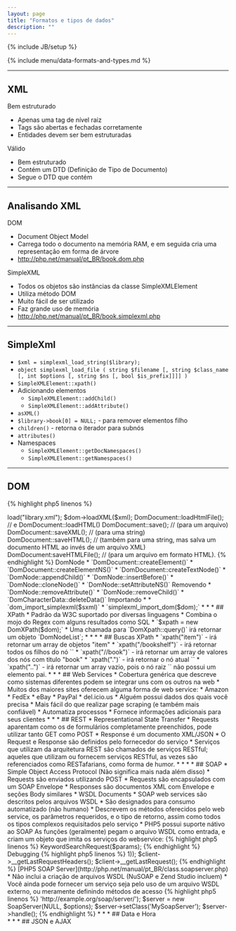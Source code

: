 ```yaml
---
layout: page
title: "Formatos e tipos de dados"
description: ""
---
```

{% include JB/setup %}

{% include menu/data-formats-and-types.md %}


* * *

## XML

Bem estruturado

* Apenas uma tag de nível raiz
* Tags são abertas e fechadas corretamente
* Entidades devem ser bem estruturadas

Válido

* Bem estruturado
* Contém um DTD (Definição de Tipo de Documento)
* Segue o DTD que contém


* * *

## Analisando XML


DOM

* Document Object Model
* Carrega todo o documento na memória RAM, e em seguida cria uma representação em forma de árvore
* <http://php.net/manual/pt_BR/book.dom.php>

SimpleXML

* Todos os objetos são instâncias da classe SimpleXMLElement
* Utiliza método DOM
* Muito fácil de ser utilizado
* Faz grande uso de memória
* <http://php.net/manual/pt_BR/book.simplexml.php>


* * *

## SimpleXml


* `$xml = simplexml_load_string($library);`
* `object simplexml_load_file ( string $filename [, string $class_name [, int $options [, string $ns [, bool $is_prefix]]]] )`
* `SimpleXMLElement::xpath()`
* Adicionando elementos
   * `SimpleXMLElement::addChild()`
   * `SimpleXMLElement::addAttribute()`
* `asXML()`
* `$library->book[0] = NULL;` - para remover elementos filho
* `children()` - retorna o iterador para subnós
* `attributes()`
* Namespaces
   * `SimpleXMLElement::getDocNamespaces()`
   * `SimpleXMLElement::getNamespaces()`


* * *

## DOM

{% highlight php5 linenos %}
<?php
$dom = new DomDocument();
$dom->load("library.xml");
$dom->loadXML($xml);

DomDocument::loadHtmlFile(); // e DomDocument::loadHTML()
DomDocument::save(); // (para um arquivo)
DomDocument::saveXML(); // (para uma string)
DomDocument::saveHTML(); // (também para uma string, mas salva um documento HTML ao invés de um arquivo XML)
DomDocument:saveHTMLFile(); // (para um arquivo em formato HTML).
{% endhighlight %}

DomNode

* `DomDocument::createElement()`
* `DomDocument::createElementNS()`
* `DomDocument::createTextNode()`
* `DomNode::appendChild()`
* `DomNode::insertBefore()`
* `DomNode::cloneNode()`
* `DomNode::setAttributeNS()`

Removendo

* `DomNode::removeAttribute()`
* `DomNode::removeChild()`
* `DomCharacterData::deleteData()`

Importando 
* 
* `dom_import_simplexml($sxml)`
* `simplexml_import_dom($dom);`


* * *

## XPath


* Padrão da W3C suportado por diversas linguagens
* Combina o mojo do Regex com alguns resultados como SQL
* `$xpath = new DomXPath($dom);`
* Uma chamada para `DomXpath::query()` irá retornar um objeto `DomNodeList`;
* <http://www.w3schools.com/xpath/xpath_syntax.asp>


* * *

## Buscas XPath


* `xpath("item")` - irá retornar um array de objetos "item"
* `xpath("/bookshelf")` - irá retornar todos os filhos do nó `</bookshelf>`
* `xpath("//book")` - irá retornar um array de valores dos nós com titulo "book"
* `xpath(".")` - irá retornar o nó atual `<bookshelf>`
* `xpath("..")` - irá retornar um array vazio, pois o nó raiz `<bookshelf>` não possui um elemento pai.


* * *

## Web Services


* Cobertura genérica que descreve como sistemas diferentes podem se integrar uns com os outros na web
* Muitos dos maiores sites oferecem alguma forma de web service:
   * Amazon
   * FedEx
   * eBay
   * PayPal
   * del.icio.us
* Alguém possui dados dos quais você precisa
* Mais fácil do que realizar page scraping (e também mais confiável)
* Automatiza processos
* Fornece informações adicionais para seus clientes


* * *

## REST


* Representational State Transfer
* Requests aparentam como os de formulários completamente preenchidos, pode utilizar tanto GET como POST
* Response é um documento XML/JSON
* O Request e Response são definidos pelo fornecedor do serviço
* Serviços que utilizam da arquitetura REST são chamados de serviços RESTful; aqueles que utilizam ou fornecem serviços RESTful, as vezes são referenciados como RESTafarians, como forma de humor.
* <http://library.example.com/api.php?devkey=123&action=search&type=book&keyword=style>



* * *

## SOAP


* Simple Object Access Protocol (Não significa mais nada além disso)
* Requests são enviados utilizando POST
* Requests são encapsulados com um SOAP Envelope
* Responses são documentos XML com Envelope e seções Body similares
* WSDL Documents
   * SOAP web services são descritos pelos arquivos WSDL
   * São designados para consumo automatizado (não humano)
   * Descrevem os métodos oferecidos pelo web service, os parâmetros requeridos, e o tipo de retorno, assim como todos os tipos complexos requisitados pelo serviço
* PHP5 possui suporte nátivo ao SOAP

As funções (geralmente) pegam o arquivo WSDL como entrada, e criam um objeto que imita os serviços do webservice:

{% highlight php5 linenos %}
<?php
$client = new SoapClient("http://soap.amazon.com/schemas2/AmazonWebServices.wsdl");
{% endhighlight %}

Chamada à API:

{% highlight php5 linenos %}
<?php
$result = $client->KeywordSearchRequest($params);
{% endhighlight %}

Debugging

{% highlight php5 linenos %}
<?php
$client = new SoapClient('http://api.google.com/GoogleSearch.wsdl', array('trace' => 1));
$client->__getLastRequestHeaders();
$client->__getLastRequest();
{% endhighlight %}

[PHP5 SOAP Server](http://php.net/manual/pt_BR/class.soapserver.php)

* Não inclui a criação de arquivos WSDL (NuSOAP e Zend Studio incluem)
* Você ainda pode fornecer um serviço seja pelo uso de um arquivo WSDL externo, ou meramente definindo métodos de acesso

{% highlight php5 linenos %}
<?php
$options = array('uri' => 'http://example.org/soap/server/');
$server = new SoapServer(NULL, $options);
$server->setClass('MySoapServer');
$server->handle();
{% endhighlight %}


* * *

## Data e Hora

<http://php.net/manual/en/class.datetime.php>
<br/>
<http://php.net/manual/pt_BR/book.datetime.php>


* * *

## JSON e AJAX

<http://php.net/manual/pt_BR/book.json.php>
